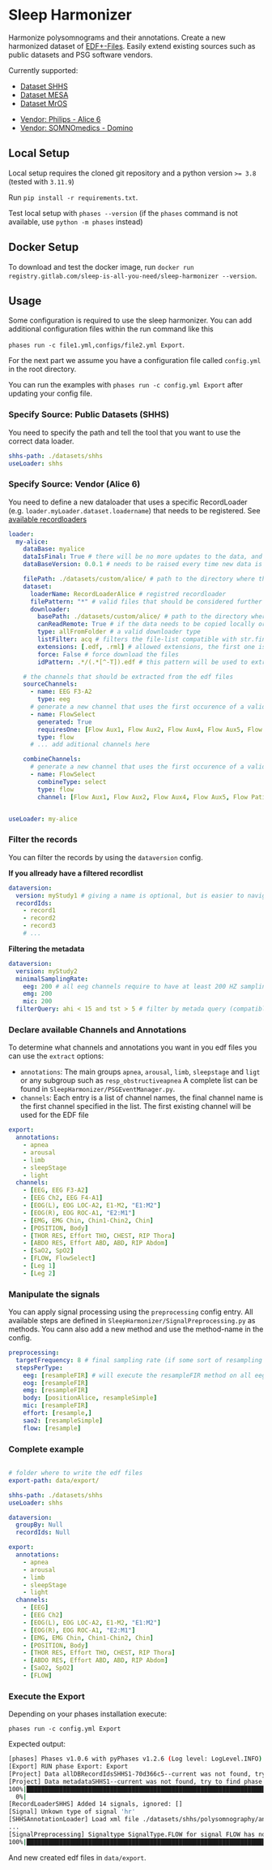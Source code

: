 # Sleep Harmonizer

Harmonize polysomnograms and their annotations. Create a new harmonized dataset of [EDF+-Files](https://www.edfplus.info/specs/edfplus.html). Easily extend existing sources such as public datasets and PSG software vendors.

Currently supported:

- [Dataset SHHS](https://sleepdata.org/datasets/shhs)
- [Dataset MESA](https://sleepdata.org/datasets/mesa)
- [Dataset MrOS](https://sleepdata.org/datasets/mros)
<!-- - [Dataset Physionet ](https://physionet.org/content/challenge-2018/1.0.0/) -->
- [Vendor: Philips - Alice 6](https://www.philips.ie/healthcare/product/HC1063315/alice-6-ldx-diagnostic-sleep-system)
- [Vendor: SOMNOmedics - Domino](https://somnomedics.de/en/solutions/sleep_diagnostics/diagnostic_software/domino/)

## Local Setup

Local setup requires the cloned git repository and a python version `>= 3.8` (tested with `3.11.9`)

Run `pip install -r requirements.txt`.

Test local setup with `phases --version` (if the `phases` command is not available, use `python -m phases` instead)

## Docker Setup

To download and test the docker image, run `docker run registry.gitlab.com/sleep-is-all-you-need/sleep-harmonizer --version`.

## Usage

Some configuration is required to use the sleep harmonizer. You can add additional configuration files within the run command like this

`phases run -c file1.yml,configs/file2.yml Export`.

For the next part we assume you have a configuration file called `config.yml` in the root directory.

You can run the examples with `phases run -c config.yml Export` after updating your config file.

### Specify Source: Public Datasets (SHHS)

You need to specify the path and tell the tool that you want to use the correct data loader.

```yaml
shhs-path: ./datasets/shhs
useLoader: shhs
```

### Specify Source: Vendor (Alice 6)

You need to define a new dataloader that uses a specific RecordLoader (e.g. `loader.myLoader.dataset.loadername`) that needs to be registered. See [available recordloaders]()

```yaml
loader:
  my-alice:
    dataBase: myalice
    dataIsFinal: True # there will be no more updates to the data, and the record metadata can be stored
    dataBaseVersion: 0.0.1 # needs to be raised every time new data is added

    filePath: ./datasets/custom/alice/ # path to the directory where the raw data is stored
    dataset:
      loaderName: RecordLoaderAlice # registred recordloader
      filePattern: "*" # valid files that should be considered further
      downloader:
        basePath: ./datasets/custom/alice/ # path to the directory where the raw data is stored
        canReadRemote: True # if the data needs to be copied locally or the downloader.basePath can be used
        type: allFromFolder # a valid downloader type
        listFilter: acq # filters the file-list compatible with str.find(listFilter)
        extensions: [.edf, .rml] # allowed extensions, the first one is used for the id-pattern
        force: False # force download the files
        idPattern: .*/(.*[^-T]).edf # this pattern will be used to extract the record id from the filename

    # the channels that should be extracted from the edf files
    sourceChannels:
      - name: EEG F3-A2
        type: eeg
      # generate a new channel that uses the first occurence of a valid flow channel
      - name: FlowSelect
        generated: True
        requiresOne: [Flow Aux1, Flow Aux2, Flow Aux4, Flow Aux5, Flow Patient]
        type: flow
      # ... add aditional channels here

    combineChannels:
      # generate a new channel that uses the first occurence of a valid flow channel
      - name: FlowSelect
        combineType: select
        type: flow
        channel: [Flow Aux1, Flow Aux2, Flow Aux4, Flow Aux5, Flow Patient]


useLoader: my-alice
```

### Filter the records

You can filter the records by using the `dataversion` config.

**If you allready have a filtered recordlist** 
```yaml
dataversion:
  version: myStudy1 # giving a name is optional, but is easier to navigate the generated files
  recordIds:
    - record1
    - record2
    - record3
    # ...
```

**Filtering the metadata**
```yaml
dataversion:
  version: myStudy2
  minimalSamplingRate:
    eeg: 200 # all eeg channels require to have at least 200 HZ sampling rate
    emg: 200
    mic: 200
  filterQuery: ahi < 15 and tst > 5 # filter by metada query (compatible with pandas.Dataframe query)
```



### Declare available Channels and Annotations

To determine what channels and annotations you want in you edf files you can use the `extract` options:

- `annotations`: The main groups `apnea`, `arousal`, `limb`, `sleepstage` and `ligt` or any subgroup such as `resp_obstructiveapnea` A complete list can be found in `SleepHarmonizer/PSGEventManager.py`.
- `channels`: Each entry is a list of channel names, the final channel name is the first channel specified in the list. The first existing channel will be used for the EDF file

```yaml
export:
  annotations:
    - apnea
    - arousal
    - limb
    - sleepStage
    - light
  channels:
    - [EEG, EEG F3-A2]
    - [EEG Ch2, EEG F4-A1]
    - [EOG(L), EOG LOC-A2, E1-M2, "E1:M2"]
    - [EOG(R), EOG ROC-A1, "E2:M1"]
    - [EMG, EMG Chin, Chin1-Chin2, Chin]
    - [POSITION, Body]
    - [THOR RES, Effort THO, CHEST, RIP Thora]
    - [ABDO RES, Effort ABD, ABD, RIP Abdom]
    - [SaO2, SpO2]
    - [FLOW, FlowSelect]
    - [Leg 1]
    - [Leg 2]
```


### Manipulate the signals

You can apply signal processing using the `preprocessing` config entry. All available steps are defined in `SleepHarmonizer/SignalPreprocessing.py` as methods. You cann also add a new method and use the method-name in the config.

```yaml
preprocessing:
  targetFrequency: 8 # final sampling rate (if some sort of resampling is aplied as step)
  stepsPerType:
    eeg: [resampleFIR] # will execute the resampleFIR method on all eeg channels (defined in SignalPreprocessing.py)
    eog: [resampleFIR]
    emg: [resampleFIR]
    body: [positionAlice, resampleSimple]
    mic: [resampleFIR]
    effort: [resample,]
    sao2: [resampleSimple]
    flow: [resample]
```

### Complete example

```yaml

# folder where to write the edf files
export-path: data/export/

shhs-path: ./datasets/shhs
useLoader: shhs

dataversion:
  groupBy: Null
  recordIds: Null

export:
  annotations:
    - apnea
    - arousal
    - limb
    - sleepStage
    - light
  channels:
    - [EEG]
    - [EEG Ch2]
    - [EOG(L), EOG LOC-A2, E1-M2, "E1:M2"]
    - [EOG(R), EOG ROC-A1, "E2:M1"]
    - [EMG, EMG Chin, Chin1-Chin2, Chin]
    - [POSITION, Body]
    - [THOR RES, Effort THO, CHEST, RIP Thora]
    - [ABDO RES, Effort ABD, ABD, RIP Abdom]
    - [SaO2, SpO2]
    - [FLOW]

```

### Execute the Export


Depending on your phases installation execute:

`phases run -c config.yml Export`

Expected output:

```bash
[phases] Phases v1.0.6 with pyPhases v1.2.6 (Log level: LogLevel.INFO)
[Export] RUN phase Export: Export
[Project] Data allDBRecordIdsSHHS1-70d366c5--current was not found, try to find phase to generate it
[Project] Data metadataSHHS1--current was not found, try to find phase to generate it
100%|███████████████████████████████████████████████████████████████████████████████████████████████████████████████████████████████████████████| 10/10 [00:05<00:00,  1.91it/s]
  0%|                                                                                                                                                    | 0/10 [00:00<?, ?it/s]
[RecordLoaderSHHS] Added 14 signals, ignored: []
[Signal] Unkown type of signal 'hr'
[SHHSAnnotationLoader] Load xml file ./datasets/shhs/polysomnography/annotations-events-nsrr/shhs1/shhs1-200004-nsrr.xml
...
[SignalPreprocessing] Signaltype SignalType.FLOW for signal FLOW has no preprocessing steps (defined in preprocessing.stepsPerType.[type])
100%|███████████████████████████████████████████████████████████████████████████████████████████████████████████████████████████████████████████| 10/10 [00:58<00:00,  5.82s/it]
```
And new created edf files in `data/export`.
